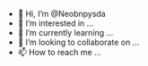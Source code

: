 - 👋 Hi, I’m @Neobnpysda
- 👀 I’m interested in ...
- 🌱 I’m currently learning ...
- 💞️ I’m looking to collaborate on ...
- 📫 How to reach me ...

<!---
Neobnpysda/Neobnpysda is a ✨ special ✨ repository because its `README.md` (this file) appears on your GitHub profile.
You can click the Preview link to take a look at your changes.
--->
